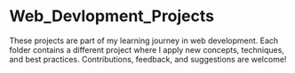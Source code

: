 # Web_Devlopment_Projects
These projects are part of my learning journey in web development. Each folder contains a different project where I apply new concepts, techniques, and best practices. Contributions, feedback, and suggestions are welcome!
